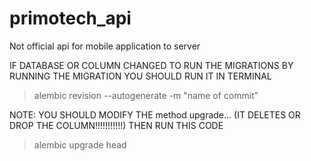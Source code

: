 # primotech_api
Not official api for mobile application to server

IF DATABASE OR COLUMN CHANGED TO RUN THE MIGRATIONS
BY RUNNING THE MIGRATION YOU SHOULD RUN IT IN TERMINAL

> alembic revision --autogenerate -m "name of commit"

NOTE:
    YOU SHOULD MODIFY THE method upgrade... (IT DELETES OR DROP THE COLUMN!!!!!!!!!!!)
    THEN RUN THIS CODE

>alembic upgrade head

